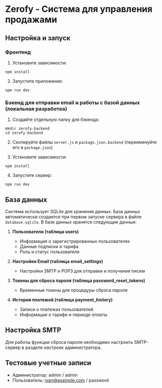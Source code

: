 
# Zerofy - Система для управления продажами

## Настройка и запуск

### Фронтенд

1. Установите зависимости:
```
npm install
```

2. Запустите приложение:
```
npm run dev
```

### Бэкенд для отправки email и работы с базой данных (локальная разработка)

1. Создайте отдельную папку для бэкенда:
```
mkdir zerofy-backend
cd zerofy-backend
```

2. Скопируйте файлы `server.js` и `package.json.backend` (переименуйте его в `package.json`)

3. Установите зависимости:
```
npm install
```

4. Запустите сервер:
```
npm run dev
```

## База данных

Система использует SQLite для хранения данных. База данных автоматически создается при первом запуске сервера в файле `database.sqlite`. В базе данных хранятся следующие данные:

1. **Пользователи (таблица users)**
   - Информация о зарегистрированных пользователях
   - Данные подписки и тарифа
   - Роль и статус пользователя

2. **Настройки Email (таблица email_settings)**
   - Настройки SMTP и POP3 для отправки и получения писем

3. **Токены для сброса пароля (таблица password_reset_tokens)**
   - Временные токены для процедуры сброса пароля

4. **История платежей (таблица payment_history)**
   - Записи о платежах пользователей
   - Информация о тарифе и периоде оплаты

## Настройка SMTP

Для работы функции сброса пароля необходимо настроить SMTP-сервер в разделе настроек администратора.

## Тестовые учетные записи

- Администратор: admin / admin
- Пользователь: ivan@example.com / password
